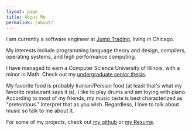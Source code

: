 ```yaml
---
layout: page
title: About Me
permalink: /about/
---
```


I am currently a software engineer at [Jump Trading](http://jumptrading.com), living in Chicago.

My interests include programming language theory and design, compilers, operating systems, and high performance computing.

I have managed to earn a Computer Science University of Illinois, with a minor in Math.
Check out my [undergraduate senior thesis](http://dpzmick.com/ugrad-thesis/paper.pdf).

My favorite food is probably Iranian/Persian food (at least that's what my favorite restaurant says it is).
I like to play drums and am toying with piano.
According to most of my friends, my music taste is best characterized as "pretentious."
Interpret that as you wish.
Regardless, I love to talk about music so talk to me about it.

For some of my projects, check out [my github](http://github.com/dpzmick) or [my Resume](http://dpzmick.com/resume/resume.pdf).
